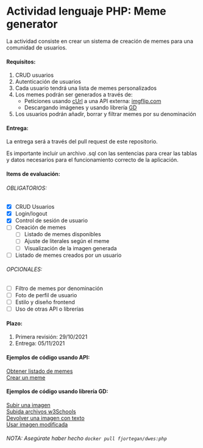 # Actividad lenguaje PHP: Meme generator

La actividad consiste en crear un sistema de creación de memes para una comunidad de usuarios.  

#### Requisitos:  
1. CRUD usuarios
2. Autenticación de usuarios
3. Cada usuario tendrá una lista de memes personalizados
4. Los memes podrán ser generados a través de:
	- Peticiones usando [cUrl](https://www.php.net/manual/es/book.curl.php) a una API externa: [imgflip.com](https://imgflip.com/api) 
	- Descargando imágenes y usando librería [GD](https://www.php.net/manual/es/book.image.php)
5. Los usuarios podrán añadir, borrar y filtrar memes por su denominación  

#### Entrega:
La entrega será a través del pull request de este repositorio.  

Es importante incluir un archivo .sql con las sentencias para crear las tablas y datos necesarios para el funcionamiento correcto de la aplicación.  

#### Items de evaluación:
###### OBLIGATORIOS:  
- [x] CRUD Usuarios  
- [x] Login/logout  
- [x] Control de sesión de usuario  
- [ ] Creación de memes  
	- [ ] Listado de memes disponibles  
	- [ ] Ajuste de literales según el meme  
	- [ ] Visualización de la imagen generada  
- [ ] Listado de memes creados por un usuario

###### OPCIONALES:
- [ ] Filtro de memes por denominación
- [ ] Foto de perfil de usuario
- [ ] Estilo y diseño frontend
- [ ] Uso de otras API o librerías

#### Plazo:
1. Primera revisión: 29/10/2021
2. Entrega: 05/11/2021

#### Ejemplos de código usando API:
[Obtener listado de memes](codigophp/ejemplos/recibir-json.php)  
[Crear un meme](codigophp/ejemplos/peticion-post.php)  

#### Ejemplos de código usando librería GD:
[Subir una imagen](codigophp/ejemplos/sube-imagen.php)   
[Subida archivos w3Schools](https://www.w3schools.com/php/php_file_upload.asp)   
[Devolver una imagen con texto](codigophp/ejemplos/imagen-mod.php)   
[Usar imagen modificada](codigophp/ejemplos/muestra-imagen.php)  
 

###### NOTA: Asegúrate haber hecho ```docker pull fjortegan/dwes:php```
